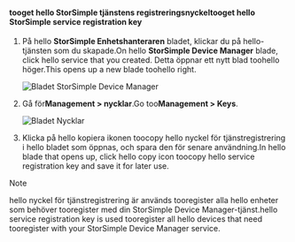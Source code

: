 <!--author=alkohli last changed: 06/22/17-->

#### <a name="tooget-hello-storsimple-service-registration-key"></a><span data-ttu-id="27488-101">tooget hello StorSimple tjänstens registreringsnyckel</span><span class="sxs-lookup"><span data-stu-id="27488-101">tooget hello StorSimple service registration key</span></span>

1. <span data-ttu-id="27488-102">På hello **StorSimple Enhetshanteraren** bladet, klickar du på hello-tjänsten som du skapade.</span><span class="sxs-lookup"><span data-stu-id="27488-102">On hello **StorSimple Device Manager** blade, click hello service that you created.</span></span> <span data-ttu-id="27488-103">Detta öppnar ett nytt blad toohello höger.</span><span class="sxs-lookup"><span data-stu-id="27488-103">This opens up a new blade toohello right.</span></span>
   
     ![Bladet StorSimple Device Manager](./media/storsimple-8000-get-service-registration-key/createssdevman5.png)

2.  <span data-ttu-id="27488-105">Gå för**Management > nycklar**.</span><span class="sxs-lookup"><span data-stu-id="27488-105">Go too**Management > Keys**.</span></span>
   
     ![Bladet Nycklar](./media/storsimple-8000-get-service-registration-key/getregkey2.png)

3.  <span data-ttu-id="27488-107">Klicka på hello kopiera ikonen toocopy hello nyckel för tjänstregistrering i hello bladet som öppnas, och spara den för senare användning.</span><span class="sxs-lookup"><span data-stu-id="27488-107">In hello blade that opens up, click hello copy icon toocopy hello service registration key and save it for later use.</span></span>

> [!NOTE]
> <span data-ttu-id="27488-108">hello nyckel för tjänstregistrering är används tooregister alla hello enheter som behöver tooregister med din StorSimple Device Manager-tjänst.</span><span class="sxs-lookup"><span data-stu-id="27488-108">hello service registration key is used tooregister all hello devices that need tooregister with your StorSimple Device Manager service.</span></span>



